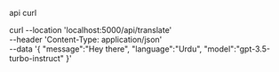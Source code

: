 api curl 

curl --location 'localhost:5000/api/translate' \
--header 'Content-Type: application/json' \
--data '{
     "message":"Hey there",
     "language":"Urdu",
     "model":"gpt-3.5-turbo-instruct"
}'